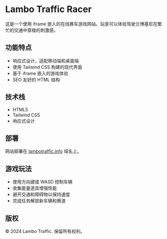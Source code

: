 # Lambo Traffic Racer

这是一个使用 iframe 嵌入的在线赛车游戏网站。玩家可以体验驾驶兰博基尼在繁忙的交通中穿梭的刺激感。

## 功能特点

- 响应式设计，适配移动端和桌面端
- 使用 Tailwind CSS 构建的现代界面
- 基于 iframe 嵌入的游戏体验
- SEO 友好的 HTML 结构

## 技术栈

- HTML5
- Tailwind CSS
- 响应式设计

## 部署

网站部署在 [lambotraffic.info](https://lambotraffic.info) 域名上。

## 游戏玩法

- 使用方向键或 WASD 控制车辆
- 收集能量道具增强性能
- 避开交通和障碍物以保持速度
- 完成任务解锁新车辆和赛道

## 版权

© 2024 Lambo Traffic. 保留所有权利。 